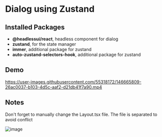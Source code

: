# Dialog using Zustand

## Installed Packages

- **@headlessui/react**, headless component for dialog
- **zustand**, for the state manager
- **immer**, additional package for zustand
- **auto-zustand-selectors-hook**, additional package for zustand

## Demo

https://user-images.githubusercontent.com/55318172/146665809-26ac0037-b103-4d5c-aaf2-d21db41f7a90.mp4


## Notes

Don't forget to manually change the Layout.tsx file. The file is separated to avoid conflict

![image](https://user-images.githubusercontent.com/55318172/146665808-bc5f75a0-61f5-4e98-b305-67c5e0fb6823.png)